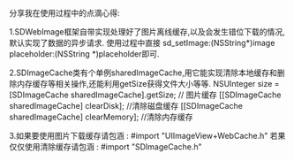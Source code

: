 分享我在使用过程中的点滴心得:

1.SDWebImage框架自带实现处理好了图片离线缓存,以及会发生错位下载的情况,默认实现了数据的异步请求.
  使用过程中直接 sd_setImage:(NSString*)image placeholder:(NSString *)placeholder即可.
  
2.SDImageCache类有个单例sharedImageCache,用它能实现清除本地缓存和删除内存缓存等相关操作,还能利用getSize获得文件大小等等.
   NSUInteger size = [SDImageCache sharedImageCache].getSize;     // 图片缓存
    [[SDImageCache sharedImageCache] clearDisk];                   //清除磁盘缓存
    [[SDImageCache sharedImageCache] clearMemory];                 //清除内存缓存
    
3.如果要使用图片下载缓存请包涵 : #import "UIImageView+WebCache.h"
  若果仅仅使用清除缓存请包涵   : #import "SDImageCache.h"
